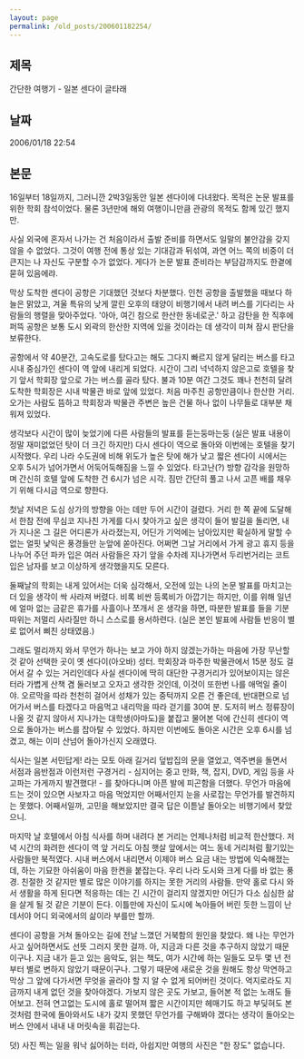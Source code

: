 ```yaml
---
layout: page
permalink: /old_posts/200601182254/
---
```


## 제목
간단한 여행기 - 일본 센다이 글타래

## 날짜
2006/01/18 22:54

## 본문
16일부터 18일까지, 그러니깐 2박3일동안 일본 센다이에 다녀왔다. 목적은 논문 발표를 위한 학회 참석이었다. 물론 3년만에 해외 여행이니만큼 관광의 목적도 함께 있긴 했지만.

사실 외국에 혼자서 나가는 건 처음이라서 출발 준비를 하면서도 일말의 불안감을 갖지 않을 수 없었다. 그것이 여행 전에 통상 있는 기대감과 뒤섞여, 과연 어느 쪽의 비중이 더 큰지는 나 자신도 구분할 수가 없었다. 게다가 논문 발표 준비라는 부담감까지도 한곁에 묻혀 있음에랴.

막상 도착한 센다이 공항은 기대했던 것보다 차분했다. 인천 공항을 출발했을 때보다 하늘은 맑았고, 겨울 특유의 낮게 깔린 오후의 태양이 비행기에서 내려 버스를 기다리는 사람들의 행렬을 맞아주었다. '아아, 여긴 참으로 한산한 동네로군.' 하고 감탄을 한 직후에 퍼뜩 공항은 보통 도시 외곽의 한산한 지역에 있을 것이라는 데 생각이 미쳐 잠시 판단을 보류한다.

공항에서 약 40분간, 고속도로를 탔다고는 해도 그다지 빠르지 않게 달리는 버스를 타고 시내 중심가인 센다이 역 앞에 내리게 되었다. 시간이 그리 넉넉하지 않은고로 호텔을 찾기 앞서 학회장 앞으로 가는 버스를 골라 탔다. 불과 10분 여간 그것도 꽤나 천천히 달려 도착한 학회장은 시내 박물관 바로 앞에 있었다. 처음 마주친 공항만큼이나 한산한 거리. 오가는 사람도 뜸하고 학회장과 박물관 주변은 높은 건물 하나 없이 나무들로 대부분 채워져 있었다.

생각보다 시간이 많이 늦었기에 다른 사람들의 발표를 듣는둥마는둥 (실은 발표 내용이 정말 재미없었던 탓이 더 크긴 하지만) 다시 센다이 역으로 돌아와 이번에는 호텔을 찾기 시작했다. 우리 나라 수도권에 비해 위도가 높은 탓에 해가 낮고 짧은 센다이 시에서는 오후 5시가 넘어가면서 어둑어둑해짐을 느낄 수 있었다. 타고난(?) 방향 감각을 원망하며 간신히 호텔 앞에 도착한 건 6시가 넘은 시각. 짐만 간단히 풀고 나서 고픈 배를 채우기 위해 다시금 역으로 향한다.

첫날 저녁은 도심 상가의 방향을 아는 데만 두어 시간이 걸렸다. 거리 한 쪽 끝에 도달해서 한참 전에 무심코 지나친 가게를 다시 찾아가고 싶은 생각이 들어 발길을 돌리면, 내가 지나온 그 길은 어디론가 사라졌는지, 어딘가 기억에는 남아있지만 확실하게 말할 수 없는 얼핏 낯익은 풍경들만 눈앞에 쏟아진다. 어쩌면 그날 거리에서 가게 광고 휴지 등을 나누어 주던 파카 입은 여러 사람들은 자기 앞을 수차례 지나가면서 두리번거리는 코트 입은 남자를 보고 이상하게 생각했을지도 모른다.

둘째날의 학회는 내게 있어서는 더욱 심각해서, 오전에 있는 나의 논문 발표를 마치고는 더 있을 생각이 싹 사라져 버렸다. 비록 비싼 등록비가 아깝기는 하지만, 이를 위해 일년에 얼마 없는 금같은 휴가를 사흘이나 쪼개서 온 생각을 하면, 따분한 발표를 들을 기분따위는 저멀리 사라질만 하니 스스로를 용서하련다. (실은 본인 발표에 사람들 반응이 별로 없어서 삐친 상태였음.)

그래도 멀리까지 와서 무언가 하나는 보고 가야 하지 않겠는가하는 마음에 가장 무난할 것 같아 선택한 곳이 옛 센다이(아오바) 성터. 학회장과 마주한 박물관에서 15분 정도 걸어서 갈 수 있는 거리인데다 사실 센다이에 딱히 대단한 구경거리가 있어보이지는 않은 터라 가볍게 산책 겸 둘러보고 오자고 생각한 것인데, 이것이 또한번 나를 애먹일 줄이야. 오르막을 따라 천천히 걸어서 성채가 있는 중턱까지 오른 건 좋은데, 반대편으로 넘어가서 버스를 타겠다고 마음먹고 내리막을 따라 걷기를 30여 분. 도저히 버스 정류장이 나올 것 같지 않아서 지나가는 대학생(아마도)을 붙잡고 물어본 덕에 간신히 센다이 역으로 돌아가는 버스를 잡아탈 수 있었다. 하지만 이번에도 돌아온 시간은 오후 6시를 넘겼고, 해는 이미 산넘어 돌아가신지 오래였다.

식사는 일본 서민답게! 라는 모토 아래 길거리 덮밥집의 문을 열었고, 역주변을 돌면서 서점과 음반점과 이런저런 구경거리 - 심지어는 중고 만화, 책, 잡지, DVD, 게임 등을 사고파는 가게까지 발견했다! - 를 찾아다니며 아픈 발에 피곤함을 더했다. 무언가 마음에 드는 것이 있으면 사보자고 마음 먹었지만 어째서인지 눈을 사로잡는 무언가를 발견하지는 못했다. 어째서일까, 고민을 해보았지만 결국 답은 이튿날 돌아오는 비행기에서 찾았으니.

마지막 날 호텔에서 아침 식사를 하며 내려다 본 거리는 언제나처럼 비교적 한산했다. 저녁 시간의 화려한 센다이 역 앞 거리도 아침 햇살 앞에서는 여느 동네 거리처럼 활기있는 사람들만 북적였다. 시내 버스에서 내리면서 이제야 버스 요금 내는 방법에 익숙해졌는데, 하는 기묘한 아쉬움이 마음 한켠을 붙잡는다. 우리 나라 도시와 크게 다를 바 없는 풍경. 친절한 것 같지만 별로 많은 이야기를 하지는 못한 거리의 사람들. 만약 홀로 다시 와서 생활을 하게 된다면 적응하는 데는 긴 시간이 걸리지 않겠지만 어딘가 다소 심심한 삶을 살게 될 것 같은 기분이 든다. 이틀만에 자신이 도시에 녹아들어 버린 듯한 느낌이 난데서야 어디 외국에서의 삶이라 부를만 할까.

센다이 공항을 거쳐 돌아오는 길에 전날 느꼈던 거북함의 원인을 찾았다. 왜 나는 무언가 사고 싶어하면서도 선뜻 그러지 못한 걸까. 아, 지금과 다른 것을 추구하지 않았기 때문이구나. 지금 내가 듣고 있는 음악도, 읽는 책도, 여가 시간에 하는 일들도 모두 몇 년 전부터 별로 변하지 않았기 때문이구나. 그렇기 때문에 새로운 것을 원해도 항상 막연하고 막상 그 앞에 다가서면 무엇을 골라야 할 지 알 수 없게 되어버린 것이다. 억지로라도 지금까지 내게 없던 것을 찾아야겠다. 가보지 않은 곳도 가보고, 들어본 적 없는 노래도 들어보고. 전혀 연고없는 도시에 홀로 떨어져 짧은 시간이지만 헤매기도 하고 부딪혀도 본 것처럼 한국에 돌아와서도 내가 갖지 못했던 무언가를 구해봐야 겠다는 생각이 돌아오는 버스 안에서 내내 내 머릿속을 휘감는다.


덧) 사진 찍는 일을 워낙 싫어하는 터라, 아쉽지만 여행의 사진은 "한 장도" 없습니다.